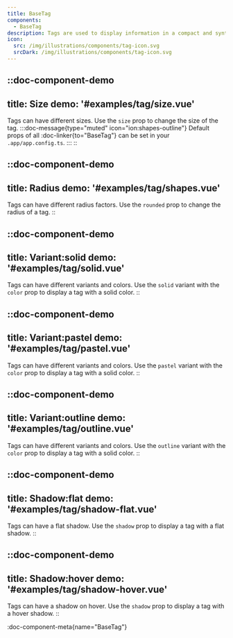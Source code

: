 ```yaml
---
title: BaseTag
components:
  - BaseTag
description: Tags are used to display information in a compact and synthetic way. Many color and shape options are available to customize them.
icon:
  src: /img/illustrations/components/tag-icon.svg
  srcDark: /img/illustrations/components/tag-icon.svg
---
```


::doc-component-demo
---
title: Size
demo: '#examples/tag/size.vue'
---
Tags can have different sizes. Use the `size` prop to change the size of the tag.
:::doc-message{type="muted" icon="ion:shapes-outline"}
Default props of all :doc-linker{to="BaseTag"} can be set in your `.app/app.config.ts`.
:::
::

::doc-component-demo
---
title: Radius
demo: '#examples/tag/shapes.vue'
---
Tags can have different radius factors. Use the `rounded` prop to change the radius of a tag.
::

::doc-component-demo
---
title: Variant:solid
demo: '#examples/tag/solid.vue'
---
Tags can have different variants and colors. Use the `solid` variant with the `color` prop to display a tag with a solid color.
::

::doc-component-demo
---
title: Variant:pastel
demo: '#examples/tag/pastel.vue'
---
Tags can have different variants and colors. Use the `pastel` variant with the `color` prop to display a tag with a solid color.
::

::doc-component-demo
---
title: Variant:outline
demo: '#examples/tag/outline.vue'
---
Tags can have different variants and colors. Use the `outline` variant with the `color` prop to display a tag with a solid color.
::

::doc-component-demo
---
title: Shadow:flat
demo: '#examples/tag/shadow-flat.vue'
---
Tags can have a flat shadow. Use the `shadow` prop to display a tag with a flat shadow.
::

::doc-component-demo
---
title: Shadow:hover
demo: '#examples/tag/shadow-hover.vue'
---
Tags can have a shadow on hover. Use the `shadow` prop to display a tag with a hover shadow.
::

:doc-component-meta{name="BaseTag"}